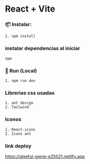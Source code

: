 # React + Vite

### 📦 Instalar:
```
1. npm install
```
### instalar dependencias al iniciar
```
npm

```

### 🏃 Run (Local)

```
1. npm run dev

```


### Librerias css usadas
```
1. ant design
2. Tailwind

```

### Iconos
```
1. React-icons
2. Icons ant

```

### link deploy

https://gleeful-genie-e25021.netlify.app





